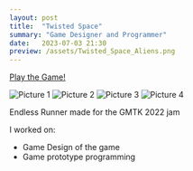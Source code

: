 ```yaml
---
layout: post
title:  "Twisted Space"
summary: "Game Designer and Programmer"
date:   2023-07-03 21:30
preview: /assets/Twisted_Space_Aliens.png
---
```


[Play the Game!](https://viniciusrz.itch.io/twisted-space)

![Picture 1](/assets/Twisted_Space_Aliens.png)
![Picture 2](/assets/twisted_1.png)
![Picture 3](/assets/twisted_2.png)
![Picture 4](/assets/twisted_3.png)

Endless Runner made for the GMTK 2022 jam

I worked on:

* Game Design of the game
* Game prototype programming


